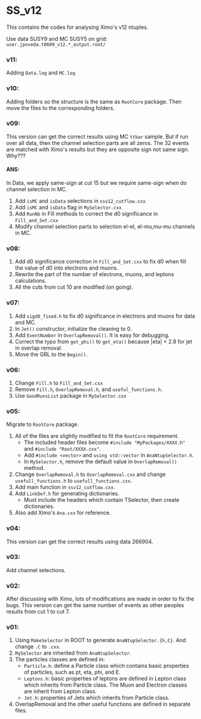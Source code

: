 # SS_v12
This contains the codes for analysing Ximo's v12 ntuples.

Use data SUSY9 and MC SUSY5 on grid: `user.jpoveda.t0609_v12.*_output.root/`


### v11:
Adding `Data.log` and `MC.log`


### v10:
Adding folders so the structure is the same as `RootCore` package. Then move the files to the corresponding folders.


### v09:
This version can get the correct results using MC `ttbar` sample. But if run over all data, then the channel selection parts are all zeros.
The 32 events are matched with Ximo's results but they are opposite sign not same sign. Why???
#### ANS: 
In Data, we apply same-sign at cut 15 but we require same-sign when do channel selection in MC.

1. Add `isMC` and `isData` selections in `ssv12_cutflow.cxx`
2. Add `isMC` and `isData` flag in `MySelector.cxx`
3. Add `RunNb` in Fill methods to correct the d0 significance in `Fill_and_Set.cxx`
4. Modify channel selection parts to selection el-el, el-mu,mu-mu channels in MC.


### v08:
1. Add d0 significance correction in `Fill_and_Set.cxx` to fix d0 when fill the value of d0 into electrons and muons.
2. Rewrite the part of the number of electrons, muons, and leptons calculations.
3. All the cuts from cut 10 are modified (on going).


### v07:
1. Add `sigd0_fixed.h` to fix d0 significance in electrons and muons for data and MC.
2. In `Jet()` constructor, initialize the cleaning to 0.
3. Add `EventNumber` in `OverlapRemoval()`. It is easy for debugging.
4. Correct the typo from `get_phi()` to `get_eta()` because |eta| < 2.8 for jet in overlap removal.
5. Move the GRL to the `Begin()`.


### v06:
1. Change `Fill.h` to `Fill_and_Set.cxx`
2. Remove `Fill.h`, `OverlapRemoval.h`, and `useful_functions.h`.
3. Use `GoodRunsList` package in `MySelector.cxx`


### v05:
Migrate to `RootCore` package.
 
1. All of the files are slightly modified to fit the `RootCore` requirement.
   - The included header files become `#include "MyPackages/XXXX.h"` and `#include "Root/XXXX.cxx"`.
   - Add `#include <vector>` and `using std::vector` in `AnaNtupSelector.h`.
   - In `MySelector.h`, remove the default value in `OverlapRemoval()` method.
2. Change `OverlapRemoval.h` to `OverlapRemoval.cxx` and change `usefull_functions.h` to `usefull_functions.cxx`.
3. Add main function in `ssv12_cutflow.cxx`.
4. Add `LinkDef.h` for generating dictionaries.
   - Must include the headers which contain TSelector, then create dictionaries.
5. Also add Ximo's `Ana.cxx` for reference.


### v04:
This version can get the correct results using data 266904.


### v03:
Add channel selections.


### v02:
After discussing with Ximo, lots of modifications are made in order to fix the bugs. This version can get the same number of events as other peoples results from cut 1 to cut 7.


### v01:
1. Using `MakeSelector` in ROOT to generate `AnaNtupSelector.{h,C}`. And change `.C` to `.cxx`.
2. `MySelector` are inherited from `AnaNtupSelector`.
3. The particles classes are defined in:
   - `Particle.h`: define a Particle class which contains basic properties of particles, such as pt, eta, phi, and E.
   - `Leptons.h`: basic properties of leptons are defined in Lepton class which inherits from Particle class. The Muon and Electron classes are inherit from Lepton class.
   - `Jet.h`: properties of Jets which inherits from Particle class.
4. OverlapRemoval and the other useful functions are defined in separate files.

